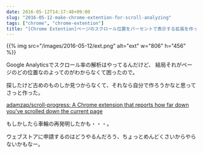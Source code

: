 ```yaml
---
date: 2016-05-12T14:17:48+09:00
slug: "2016-05-12-make-chrome-extention-for-scroll-analyzing"
tags: ["chrome", "chrome-extention"]
title: "[Chrome Extention]ページのスクロール位置をパーセントで表示する拡張を作った"
---
```


{{% img src="/images/2016-05-12/ext.png" alt="ext" w="806" h="456" %}}

Google Analyticsでスクロール率の解析はやってるんだけど、
結局それがページのどの位置なのよってのがわからなくて困ったので。

探したけど古めのものしか見つからなくて、それなら自分で作ろうかなと思ってさっと作った。

[adamzap/scroll-progress: A Chrome extension that reports how far down you've scrolled down the current page](https://github.com/adamzap/scroll-progress)

もしかしたら車輪の再発明したかも・・・。

ウェブストアに申請するのはどうやるんだろう、ちょっとめんどくさいからやらないかもなー。

